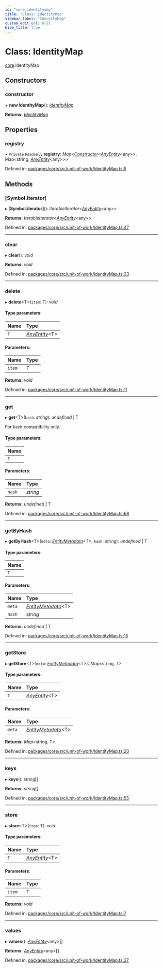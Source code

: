 ```yaml
---
id: "core.identitymap"
title: "Class: IdentityMap"
sidebar_label: "IdentityMap"
custom_edit_url: null
hide_title: true
---
```


# Class: IdentityMap

[core](../modules/core.md).IdentityMap

## Constructors

### constructor

\+ **new IdentityMap**(): [*IdentityMap*](core.identitymap.md)

**Returns:** [*IdentityMap*](core.identitymap.md)

## Properties

### registry

• `Private` `Readonly` **registry**: *Map*<[*Constructor*](../modules/core.md#constructor)<[*AnyEntity*](../modules/core.md#anyentity)<any\>\>, Map<string, [*AnyEntity*](../modules/core.md#anyentity)<any\>\>\>

Defined in: [packages/core/src/unit-of-work/IdentityMap.ts:5](https://github.com/mikro-orm/mikro-orm/blob/bcf1a0899b/packages/core/src/unit-of-work/IdentityMap.ts#L5)

## Methods

### [Symbol.iterator]

▸ **[Symbol.iterator]**(): *IterableIterator*<[*AnyEntity*](../modules/core.md#anyentity)<any\>\>

**Returns:** *IterableIterator*<[*AnyEntity*](../modules/core.md#anyentity)<any\>\>

Defined in: [packages/core/src/unit-of-work/IdentityMap.ts:47](https://github.com/mikro-orm/mikro-orm/blob/bcf1a0899b/packages/core/src/unit-of-work/IdentityMap.ts#L47)

___

### clear

▸ **clear**(): *void*

**Returns:** *void*

Defined in: [packages/core/src/unit-of-work/IdentityMap.ts:33](https://github.com/mikro-orm/mikro-orm/blob/bcf1a0899b/packages/core/src/unit-of-work/IdentityMap.ts#L33)

___

### delete

▸ **delete**<T\>(`item`: T): *void*

#### Type parameters:

Name | Type |
:------ | :------ |
`T` | [*AnyEntity*](../modules/core.md#anyentity)<T\> |

#### Parameters:

Name | Type |
:------ | :------ |
`item` | T |

**Returns:** *void*

Defined in: [packages/core/src/unit-of-work/IdentityMap.ts:11](https://github.com/mikro-orm/mikro-orm/blob/bcf1a0899b/packages/core/src/unit-of-work/IdentityMap.ts#L11)

___

### get

▸ **get**<T\>(`hash`: *string*): *undefined* \| T

For back compatibility only.

#### Type parameters:

Name |
:------ |
`T` |

#### Parameters:

Name | Type |
:------ | :------ |
`hash` | *string* |

**Returns:** *undefined* \| T

Defined in: [packages/core/src/unit-of-work/IdentityMap.ts:68](https://github.com/mikro-orm/mikro-orm/blob/bcf1a0899b/packages/core/src/unit-of-work/IdentityMap.ts#L68)

___

### getByHash

▸ **getByHash**<T\>(`meta`: [*EntityMetadata*](core.entitymetadata.md)<T\>, `hash`: *string*): *undefined* \| T

#### Type parameters:

Name |
:------ |
`T` |

#### Parameters:

Name | Type |
:------ | :------ |
`meta` | [*EntityMetadata*](core.entitymetadata.md)<T\> |
`hash` | *string* |

**Returns:** *undefined* \| T

Defined in: [packages/core/src/unit-of-work/IdentityMap.ts:15](https://github.com/mikro-orm/mikro-orm/blob/bcf1a0899b/packages/core/src/unit-of-work/IdentityMap.ts#L15)

___

### getStore

▸ **getStore**<T\>(`meta`: [*EntityMetadata*](core.entitymetadata.md)<T\>): *Map*<string, T\>

#### Type parameters:

Name | Type |
:------ | :------ |
`T` | [*AnyEntity*](../modules/core.md#anyentity)<T\> |

#### Parameters:

Name | Type |
:------ | :------ |
`meta` | [*EntityMetadata*](core.entitymetadata.md)<T\> |

**Returns:** *Map*<string, T\>

Defined in: [packages/core/src/unit-of-work/IdentityMap.ts:20](https://github.com/mikro-orm/mikro-orm/blob/bcf1a0899b/packages/core/src/unit-of-work/IdentityMap.ts#L20)

___

### keys

▸ **keys**(): *string*[]

**Returns:** *string*[]

Defined in: [packages/core/src/unit-of-work/IdentityMap.ts:55](https://github.com/mikro-orm/mikro-orm/blob/bcf1a0899b/packages/core/src/unit-of-work/IdentityMap.ts#L55)

___

### store

▸ **store**<T\>(`item`: T): *void*

#### Type parameters:

Name | Type |
:------ | :------ |
`T` | [*AnyEntity*](../modules/core.md#anyentity)<T\> |

#### Parameters:

Name | Type |
:------ | :------ |
`item` | T |

**Returns:** *void*

Defined in: [packages/core/src/unit-of-work/IdentityMap.ts:7](https://github.com/mikro-orm/mikro-orm/blob/bcf1a0899b/packages/core/src/unit-of-work/IdentityMap.ts#L7)

___

### values

▸ **values**(): [*AnyEntity*](../modules/core.md#anyentity)<any\>[]

**Returns:** [*AnyEntity*](../modules/core.md#anyentity)<any\>[]

Defined in: [packages/core/src/unit-of-work/IdentityMap.ts:37](https://github.com/mikro-orm/mikro-orm/blob/bcf1a0899b/packages/core/src/unit-of-work/IdentityMap.ts#L37)
